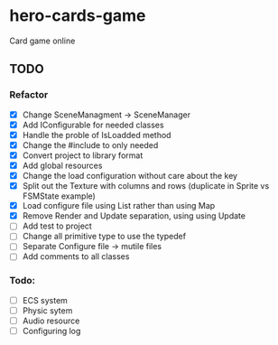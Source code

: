 # hero-cards-game

Card game online

## TODO

### Refactor

-   [x] Change SceneManagment -> SceneManager
-   [x] Add IConfigurable for needed classes
-   [x] Handle the proble of IsLoadded method
-   [x] Change the #include to only needed
-   [x] Convert project to library format
-   [x] Add global resources
-   [x] Change the load configuration without care about the key
-   [x] Split out the Texture with columns and rows (duplicate in Sprite vs FSMState example)
-   [x] Load configure file using List rather than using Map
-   [x] Remove Render and Update separation, using using Update
-   [ ] Add test to project
-   [ ] Change all primitive type to use the typedef
-   [ ] Separate Configure file -> mutile files
-   [ ] Add comments to all classes

### Todo:

-   [ ] ECS system
-   [ ] Physic sytem
-   [ ] Audio resource
-   [ ] Configuring log
